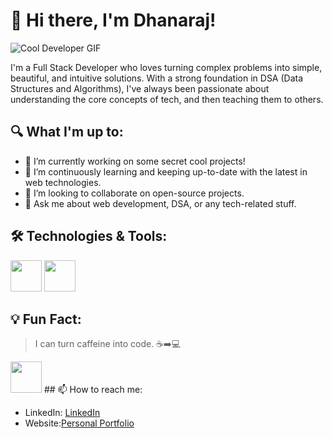 # 👋 Hi there, I'm Dhanaraj!

![Cool Developer GIF](https://i.pinimg.com/originals/06/60/ef/0660efe82fa3da42ed56eef013171835.gif)

I'm a Full Stack Developer who loves turning complex problems into simple, beautiful, and intuitive solutions. With a strong foundation in DSA (Data Structures and Algorithms), I've always been passionate about understanding the core concepts of tech, and then teaching them to others.

## 🔍 What I'm up to:

- 🔭 I’m currently working on some secret cool projects!
- 🌱 I’m continuously learning and keeping up-to-date with the latest in web technologies.
- 👯 I’m looking to collaborate on open-source projects.
- 💬 Ask me about web development, DSA, or any tech-related stuff.

## 🛠️ Technologies & Tools:


<img src ="https://cdn-icons-png.flaticon.com/512/919/919825.png" style ="height:50px; width:50px"/>
<img src="https://cdn3.iconfinder.com/data/icons/logos-and-brands-adobe/512/267_Python-512.png" style ="height:50px; width:50px"/>


## 💡 Fun Fact:

> I can turn caffeine into code. ☕➡️💻


<img src= "https://media4.giphy.com/media/fAcQ7d1Hnx2XlY6SMe/200w.gif?cid=82a1493b9l9picqjmauu071im5ps77fq7a7kp5bjd671dsmg&ep=v1_gifs_related&rid=200w.gif&ct=s"   style ="height:50px; width:50px"/>
## 📫 How to reach me:


- LinkedIn: [LinkedIn](https://in.linkedin.com/in/dhanaraj-appu-7a6147138)
- Website:[Personal Portfolio](https://dhanarajappu456.github.io/website/)


